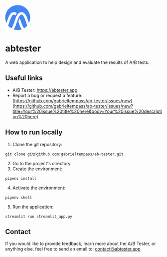 <img src="images/icon.svg" width="80">

# abtester

A web application to help design and evaluate the results of A/B tests.

## Useful links

- A/B Tester: https://abtester.app
- Report a bug or request a feature: [https://github.com/gabrieltempass/ab-tester/issues/new](https://github.com/gabrieltempass/ab-tester/issues/new?title=Your%20issue%20title%20here&body=Your%20issue%20description%20here)

## How to run locally

1. Clone the git repository:

```
git clone git@github.com:gabrieltempass/ab-tester.git
```

2. Go to the project's directory.
3. Create the environment:

```
pipenv install
```

4. Activate the environment:

```
pipenv shell
```

5. Run the application:

```
streamlit run streamlit_app.py
```

## Contact

If you would like to provide feedback, learn more about the A/B Tester, or anything else, feel free to send an email to:
contact@abtester.app

